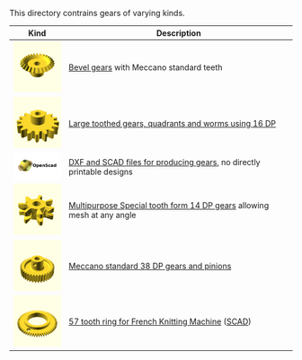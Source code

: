 This directory contrains gears of varying kinds.

Kind | Description
---- | -----------
[<img src="bevel/images/bevel-26.png" width="100">](bevel#readme) | [Bevel gears](bevel#readme) with Meccano standard teeth
[<img src="large-tooth/images/part-167b-large-pinion.png" width="100">](large-tooth#readme) | [Large toothed gears, quadrants and worms using 16 DP](large-tooth#readme)
[<img src="maker/OpenSCAD.jpg" width="100">](maker#readme) | [DXF and SCAD files for producing gears](maker#readme), no directly printable designs
[<img src="multipurpose/images/7t-14dp-gear3.png" width="100">](multipurpose#readme) | [Multipurpose Special tooth form 14 DP gears](multipurpose#readme) allowing mesh at any angle
[<img src="standard/images/part-31-grub.png" width="100">](standard#readme) | [Meccano standard 38 DP gears and pinions](standard#readme)
[<img src="images/57t-ring-for-FKM.png" width="100">](stl/57t-ring-for-FKM.stl) | [57 tooth ring for French Knitting Machine](stl/57t-ring-for-FKM.stl) ([SCAD](scad/57t-ring-for-FKM.scad))
